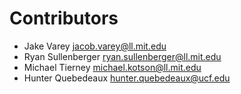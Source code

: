 # Contributors

* Jake Varey [jacob.varey@ll.mit.edu](mailto:jacob.varey@ll.mit.edu)
* Ryan Sullenberger [ryan.sullenberger@ll.mit.edu](mailto:ryan.sullenberger@ll.mit.edu)
* Michael Tierney [michael.kotson@ll.mit.edu](mailto:michael.kotson@ll.mit.edu)
* Hunter Quebedeaux [hunter.quebedeaux@ucf.edu](mailto:hunter.quebedeaux@ucf.edu)